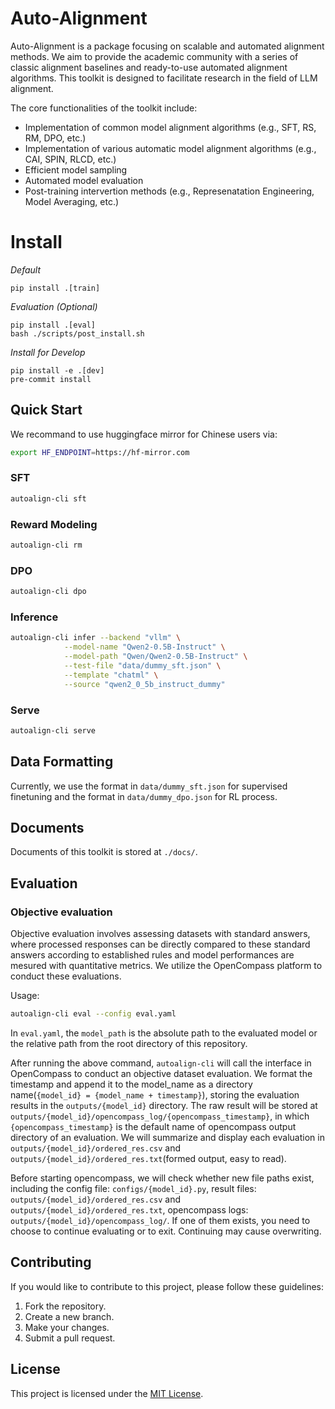 # Auto-Alignment

Auto-Alignment is a package focusing on scalable and automated alignment methods. We aim to provide the academic community with a series of classic alignment baselines and ready-to-use automated alignment algorithms. This toolkit is designed to facilitate research in the field of LLM alignment.

The core functionalities of the toolkit include:

- Implementation of common model alignment algorithms (e.g., SFT, RS, RM, DPO, etc.)
- Implementation of various automatic model alignment algorithms (e.g., CAI, SPIN, RLCD, etc.)
- Efficient model sampling
- Automated model evaluation
- Post-training intervertion methods (e.g., Represenatation Engineering, Model Averaging, etc.)

# Install

*Default*

```
pip install .[train]
```

*Evaluation (Optional)*

```
pip install .[eval]
bash ./scripts/post_install.sh
```

*Install for Develop*

```
pip install -e .[dev]
pre-commit install
```


## Quick Start

We recommand to use huggingface mirror for Chinese users via:
```bash
export HF_ENDPOINT=https://hf-mirror.com
```

### SFT

``` bash
autoalign-cli sft
```

### Reward Modeling

```bash
autoalign-cli rm
```

### DPO

```bash
autoalign-cli dpo
```

### Inference

```bash
autoalign-cli infer --backend "vllm" \
            --model-name "Qwen2-0.5B-Instruct" \
            --model-path "Qwen/Qwen2-0.5B-Instruct" \
            --test-file "data/dummy_sft.json" \
            --template "chatml" \
            --source "qwen2_0_5b_instruct_dummy"
```

### Serve

```bash
autoalign-cli serve
```

## Data Formatting

Currently, we use the format in ```data/dummy_sft.json``` for supervised finetuning and the format in ```data/dummy_dpo.json``` for RL process.

## Documents

Documents of this toolkit is stored at ```./docs/```.

## Evaluation
### Objective evaluation

Objective evaluation involves assessing datasets with standard answers, where processed responses can be directly compared to these standard answers according to established rules and model performances are mesured with quantitative metrics. We utilize the OpenCompass platform to conduct these evaluations.

Usage:
``` bash
autoalign-cli eval --config eval.yaml
```
In `eval.yaml`, the `model_path` is the absolute path to the evaluated model or the relative path from the root directory of this repository.

After running the above command, `autoalign-cli` will call the interface in OpenCompass to conduct an objective dataset evaluation. We format the timestamp and append it to the model_name as a directory name(`{model_id} = {model_name + timestamp}`), storing the evaluation results in the `outputs/{model_id}` directory. The raw result will be stored at `outputs/{model_id}/opencompass_log/{opencompass_timestamp}`, in which `{opencompass_timestamp}` is the default name of opencompass output directory of an evaluation. We will summarize and display each evaluation in `outputs/{model_id}/ordered_res.csv` and `outputs/{model_id}/ordered_res.txt`(formed output, easy to read).

Before starting opencompass, we will check whether new file paths exist, including the config file: `configs/{model_id}.py`, result files: `outputs/{model_id}/ordered_res.csv` and  `outputs/{model_id}/ordered_res.txt`, opencompass logs: `outputs/{model_id}/opencompass_log/`. If one of them exists, you need to choose to continue evaluating or to exit. Continuing may cause overwriting.


## Contributing

If you would like to contribute to this project, please follow these guidelines:

1. Fork the repository.
2. Create a new branch.
3. Make your changes.
4. Submit a pull request.

## License

This project is licensed under the [MIT License](LICENSE).
